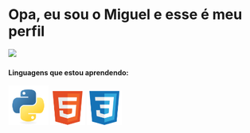 <h1>Opa, eu sou o Miguel e esse é meu perfil</h1>

<p>
  <img src="https://github-readme-stats.vercel.app/api?username=miguel00roza&show_icons=true&theme=github_dark&border_color=e2e2e2"
</p>

<h4>Linguagens que estou aprendendo:</h4>
<p>
<img width="80px" src="https://raw.githubusercontent.com/devicons/devicon/master/icons/python/python-original.svg">
<img width="70px" src="https://raw.githubusercontent.com/devicons/devicon/master/icons/html5/html5-original.svg">
<img width="70px" src="https://raw.githubusercontent.com/devicons/devicon/master/icons/css3/css3-original.svg">
</p>
